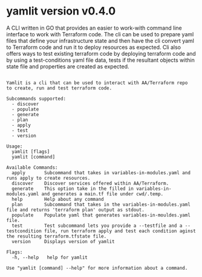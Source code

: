 # yamlit version v0.4.0
A CLI written in GO that provides an easier to work-with command line interface to work with Terraform code. The cli can be used to prepare yaml files that define your infrastructure state and then have the cli convert yaml to Terraform code and run it to deploy resources as expected. Cli also offers ways to test existing terraform code by deploying terraform code and by using a test-conditions yaml file data, tests if the resultant objects within state file and properties are created as expected.

~~~

Yamlit is a cli that can be used to interact with AA/Terraform repo
to create, run and test terraform code.

Subcommands supported:
  - discover
  - populate
  - generate
  - plan
  - apply
  - test
  - version

Usage:
  yamlit [flags]
  yamlit [command]

Available Commands:
  apply       Subcommand that takes in variables-in-modules.yaml and runs apply to create resources.
  discover    Discover services offered within AA/Terraform.
  generate    This option take in the filled in variables-in-modules.yaml and generates a main.tf file under cwd/.temp.
  help        Help about any command
  plan        Subcommand that takes in the variables-in-modules.yaml file and returns 'terraform plan' output as stdout.
  populate    Populate yaml that generates variables-in-mouldes.yaml file.
  test        Test subcommand lets you provide a --testfile and a --testcondition file, run terraform apply and test each condition aginst the resulting terraform.tfstate file.
  version     Displays version of yamlit

Flags:
  -h, --help   help for yamlit

Use "yamlit [command] --help" for more information about a command.

~~~
